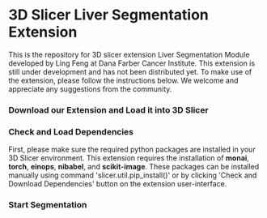 # 3D Slicer Liver Segmentation Extension
This is the repository for 3D slicer extension Liver Segmentation Module developed by Ling Feng at Dana Farber Cancer Institute. This extension is still under development and has not been distributed yet. To make use of the extension, please follow the instructions below. We welcome and appreciate any suggestions from the community.

### Download our Extension and Load it into 3D Slicer


### Check and Load Dependencies
First, please make sure the required python packages are installed in your 3D Slicer environment. This extension requires the installation of **monai**, **torch**, **einops**, **nibabel**, and **scikit-image**. These packages can be installed manually using command 'slicer.util.pip_install()' or by clicking 'Check and Download Dependencies' button on the extension user-interface.

### Start Segmentation
